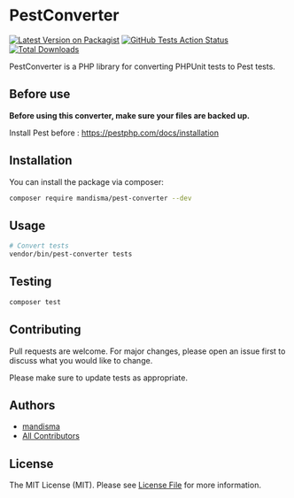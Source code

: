 # PestConverter

[![Latest Version on Packagist](https://img.shields.io/packagist/v/mandisma/pest-converter.svg?style=flat-square)](https://packagist.org/packages/mandisma/pest-converter)
[![GitHub Tests Action Status](https://img.shields.io/github/workflow/status/mandisma/pest-converter/PHP%20Composer?label=tests)](https://github.com/mandisma/pest-converter/actions?query=workflow%3A"PHP+Composer"+branch%3Amain)
[![Total Downloads](https://img.shields.io/packagist/dt/mandisma/pest-converter.svg?style=flat-square)](https://packagist.org/packages/mandisma/pest-converter)

PestConverter is a PHP library for converting PHPUnit tests to Pest tests.

## Before use

**Before using this converter, make sure your files are backed up.**

Install Pest before : <https://pestphp.com/docs/installation>

## Installation

You can install the package via composer:

```bash
composer require mandisma/pest-converter --dev
```

## Usage

```bash
# Convert tests
vendor/bin/pest-converter tests
```

## Testing

```bash
composer test
```

## Contributing

Pull requests are welcome. For major changes, please open an issue first to discuss what you would like to change.

Please make sure to update tests as appropriate.

## Authors

- [mandisma](https://github.com/mandisma)
- [All Contributors](../../contributors)

## License

The MIT License (MIT). Please see [License File](LICENSE.md) for more information.
